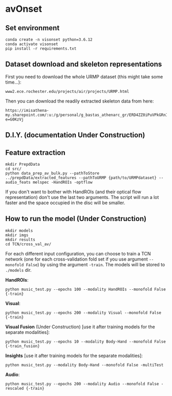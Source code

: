 # avOnset

## Set environment

```
conda create -n visonset python=3.6.12
conda activate visonset
pip install -r requirements.txt
```
## Dataset download and skeleton representations

First you need to download the whole URMP dataset (this might take some time...):

```
www2.ece.rochester.edu/projects/air/projects/URMP.html
```

Then you can download the readily extracted skeleton data from here:
```
https://imisathena-my.sharepoint.com/:u:/g/personal/g_bastas_athenarc_gr/ERD4ZZ0iPuVPkGRnIWC1qd4BPYoxCj3NSg2qJBPTUiyFBw?e=G0KzVj
```

## D.I.Y. (documentation Under Construction)


<!-- If you want to extract the skeletons yourself, you need to dowload OpenPose and run it for each multi-instrument video-performance. This is easier to achieve from Windows os. First, we download openpose from this link https://github.com/CMU-Perceptual-Computing-Lab/openpose/releases and we run openpose/models/getModels.bat. Next we run ```openpose/bin/OpenPoseDemo.exe``` for multiple videos using the script below (run inside the ```openpose/``` dir) to get the poses in the form of json files and videos:

```
python path\to\avOnset\src\run_multiple_openpose.py --pathToData path\to\dataset --poly {True,False}
```

Then run:
```
python crop_videos.py --pathToData path/to/data
``` -->


## Feature extraction

```
mkdir PrepdData
cd src/
python data_prep_av_bulk.py --pathToStore ../prepdData/extracted_features --pathToURMP {path/to/URMPdataset} --audio_feats melspec -HandROIs -optflow
```
If you don't want to bother with HandROIs (and their optical flow representation) don't use the last two arguments. The script will run a lot faster and the space occupied in the disc will be smaller.

## How to run the model (Under Construction)


```
mkdir models
mkdir imgs
mkdir results
cd TCN/cross_val_av/
```


For each different input configuration, you can choose to train a TCN network (one for each cross-validation fold set if you use argument ```--monofold False```) by using the argument ```-train```. The models will be stored to ```./models``` dir.



**HandROIs**:
```
python music_test.py --epochs 100 --modality HandROIs --monofold False {-train}
```
**Visual**:
```
python music_test.py --epochs 200 --modality Visual --monofold False {-train}
```
**Visual Fusion** (Under Construction) [use it after training models for the separate modalities]:
```
python music_test.py --epochs 10 --modality Body-Hand --monofold False {-train_fusion}
```
**Insights** [use it after training models for the separate modalities]:
```
python music_test.py --modality Body-Hand --monofold False -multiTest
```
**Audio**:
```
python music_test.py --epochs 200 --modality Audio --monofold False -rescaled {-train}
```
